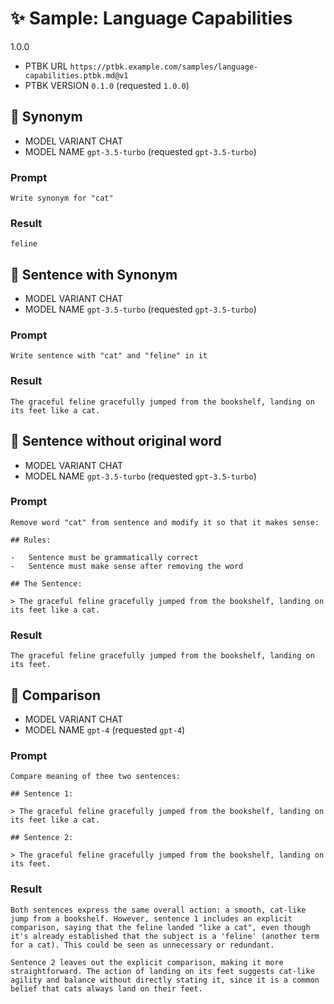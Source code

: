 # ✨ Sample: Language Capabilities

1.0.0

-   PTBK URL `https://ptbk.example.com/samples/language-capabilities.ptbk.md@v1`
-   PTBK VERSION `0.1.0` (requested `1.0.0`)

## 💬 Synonym

-   MODEL VARIANT CHAT
-   MODEL NAME `gpt-3.5-turbo` (requested `gpt-3.5-turbo`)

### Prompt

```
Write synonym for "cat"
```

### Result

```
feline
```

## 💬 Sentence with Synonym

-   MODEL VARIANT CHAT
-   MODEL NAME `gpt-3.5-turbo` (requested `gpt-3.5-turbo`)

### Prompt

```
Write sentence with "cat" and "feline" in it
```

### Result

```
The graceful feline gracefully jumped from the bookshelf, landing on its feet like a cat.
```

## 💬 Sentence without original word

-   MODEL VARIANT CHAT
-   MODEL NAME `gpt-3.5-turbo` (requested `gpt-3.5-turbo`)

### Prompt

```
Remove word "cat" from sentence and modify it so that it makes sense:

## Rules:

-   Sentence must be grammatically correct
-   Sentence must make sense after removing the word

## The Sentence:

> The graceful feline gracefully jumped from the bookshelf, landing on its feet like a cat.
```

### Result

```
The graceful feline gracefully jumped from the bookshelf, landing on its feet.
```

## 💬 Comparison

-   MODEL VARIANT CHAT
-   MODEL NAME `gpt-4` (requested `gpt-4`)

### Prompt

```
Compare meaning of thee two sentences:

## Sentence 1:

> The graceful feline gracefully jumped from the bookshelf, landing on its feet like a cat.

## Sentence 2:

> The graceful feline gracefully jumped from the bookshelf, landing on its feet.
```

### Result

```
Both sentences express the same overall action: a smooth, cat-like jump from a bookshelf. However, sentence 1 includes an explicit comparison, saying that the feline landed "like a cat", even though it's already established that the subject is a 'feline' (another term for a cat). This could be seen as unnecessary or redundant.

Sentence 2 leaves out the explicit comparison, making it more straightforward. The action of landing on its feet suggests cat-like agility and balance without directly stating it, since it is a common belief that cats always land on their feet.
```
